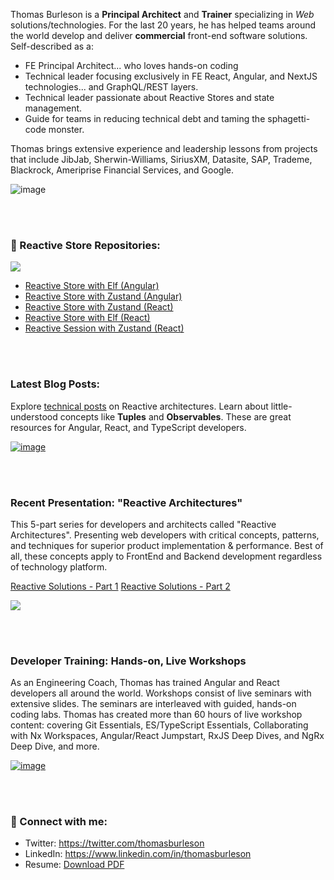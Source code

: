 Thomas Burleson is a **Principal Architect** and **Trainer** specializing in _Web_ solutions/technologies. For the last 20 years, he has helped teams around the world develop and deliver **commercial** front-end software solutions. Self-described as a:

* FE Principal Architect... who loves hands-on coding
* Technical leader focusing exclusively in FE React, Angular, and NextJS technologies... and GraphQL/REST layers.
* Technical leader passionate about Reactive Stores and state management.
* Guide for teams in reducing technical debt and taming the sphagetti-code monster.

Thomas brings extensive experience and leadership lessons from projects that include JibJab, Sherwin-Williams, SiriusXM, Datasite, SAP, Trademe, Blackrock, Ameriprise Financial Services, and Google.

![image](https://user-images.githubusercontent.com/210413/140211430-c1548335-8cee-4274-a0ef-b3cfae83d536.png)


<br/>
<br/>

### 🚀 Reactive Store Repositories:

![](https://user-images.githubusercontent.com/210413/212810796-c4813e12-d2a0-4b4d-8231-1f8907e287c4.png)


* [Reactive Store with Elf (Angular)](https://github.com/ThomasBurleson/movie-search-rsm-angular/tree/store-elf-finish)
* [Reactive Store with Zustand (Angular)](https://github.com/ThomasBurleson/movie-search-rsm-angular/tree/store-zustand-finish)
* [Reactive Store with Zustand (React)](https://github.com/ThomasBurleson/movie-search-rsm-react/tree/store-finish-zustand)
* [Reactive Store with Elf (React)](https://github.com/ThomasBurleson/movie-search-rsm-react/tree/store-finish-elf)
* [Reactive Session with Zustand (React)](https://github.com/ThomasBurleson/app-store-rsm-react)

<br/>
<br/>

### Latest Blog Posts:

Explore [technical posts](https://thomasburlesonia.medium.com/list/published-articles-e052412d4b56) on Reactive architectures. Learn about little-understood concepts like **Tuples** and **Observables**. These are great resources for Angular, React, and TypeScript developers.

[![image](https://user-images.githubusercontent.com/210413/140200140-05aa7e38-0018-4c88-bbdc-d97a2d79c5ca.png)](https://thomasburlesonia.medium.com/list/published-articles-e052412d4b56)

<br/>
<br/>

### Recent Presentation: "Reactive Architectures"

This 5-part series for developers and architects called "Reactive Architectures". Presenting web developers with critical concepts, patterns, and techniques for superior product implementation & performance. Best of all, these concepts apply to FrontEnd and Backend development regardless of technology platform.

[Reactive Solutions - Part 1](https://slides.com/thomasburleson/reactive-architectures-part-1?token=X4_I_GU2)
[Reactive Solutions - Part 2](https://slides.com/thomasburleson/reactives-solutions-part-2?token=4rIrfRpf)

![](https://user-images.githubusercontent.com/210413/143097443-1239e967-977e-4a81-82e8-f16033c73883.png)

<br/>
<br/>


### Developer Training: Hands-on, Live Workshops

As an Engineering Coach, Thomas has trained Angular and React developers all around the world. Workshops consist of live seminars with extensive slides. The seminars are interleaved with guided, hands-on coding labs. Thomas has created more than 60 hours of live workshop content: covering Git Essentials, ES/TypeScript Essentials, Collaborating with Nx Workspaces, Angular/React Jumpstart, RxJS Deep Dives, and NgRx Deep Dive, and more.

[![image](https://user-images.githubusercontent.com/210413/143107279-a8a9a6a5-5566-4d24-8763-d585583421aa.png)](https://slides.com/thomasburleson/gitops-best-practices?token=3CVU3LTc)


<br/>
<br/>

### 🤝 Connect with me:

- Twitter: https://twitter.com/thomasburleson
- LinkedIn: https://www.linkedin.com/in/thomasburleson
- Resume: [Download PDF](https://github.com/ThomasBurleson/thomasburleson/files/7470965/ThomasBurleson.2021.pdf)
